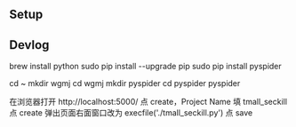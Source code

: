 ## Setup


## Devlog

brew install python
sudo pip install --upgrade pip
sudo pip install pyspider

cd ~
mkdir wgmj
cd wgmj
mkdir pyspider
cd pyspider
pyspider

在浏览器打开 http://localhost:5000/ 点 create，Project Name 填 tmall_seckill 点 create
弹出页面右面窗口改为 execfile('./tmall_seckill.py') 点 save









